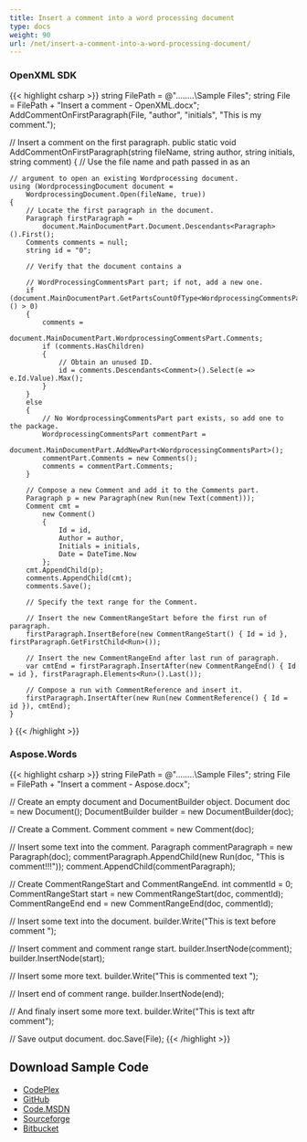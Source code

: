 ```yaml
---
title: Insert a comment into a word processing document
type: docs
weight: 90
url: /net/insert-a-comment-into-a-word-processing-document/
---
```


### **OpenXML SDK**
{{< highlight csharp >}}
string FilePath = @"..\..\..\..\Sample Files\";
string File = FilePath + "Insert a comment - OpenXML.docx";
AddCommentOnFirstParagraph(File,
    "author", "initials", "This is my comment.");

// Insert a comment on the first paragraph.
public static void AddCommentOnFirstParagraph(string fileName,
    string author, string initials, string comment)
{
    // Use the file name and path passed in as an
 
    // argument to open an existing Wordprocessing document. 
    using (WordprocessingDocument document =
        WordprocessingDocument.Open(fileName, true))
    {
        // Locate the first paragraph in the document.
        Paragraph firstParagraph =
            document.MainDocumentPart.Document.Descendants<Paragraph>().First();
        Comments comments = null;
        string id = "0";

        // Verify that the document contains a
 
        // WordProcessingCommentsPart part; if not, add a new one.
        if (document.MainDocumentPart.GetPartsCountOfType<WordprocessingCommentsPart>() > 0)
        {
            comments =
                document.MainDocumentPart.WordprocessingCommentsPart.Comments;
            if (comments.HasChildren)
            {
                // Obtain an unused ID.
                id = comments.Descendants<Comment>().Select(e => e.Id.Value).Max();
            }
        }
        else
        {
            // No WordprocessingCommentsPart part exists, so add one to the package.
            WordprocessingCommentsPart commentPart =
                document.MainDocumentPart.AddNewPart<WordprocessingCommentsPart>();
            commentPart.Comments = new Comments();
            comments = commentPart.Comments;
        }

        // Compose a new Comment and add it to the Comments part.
        Paragraph p = new Paragraph(new Run(new Text(comment)));
        Comment cmt =
            new Comment()
            {
                Id = id,
                Author = author,
                Initials = initials,
                Date = DateTime.Now
            };
        cmt.AppendChild(p);
        comments.AppendChild(cmt);
        comments.Save();

        // Specify the text range for the Comment.
 
        // Insert the new CommentRangeStart before the first run of paragraph.
        firstParagraph.InsertBefore(new CommentRangeStart() { Id = id }, firstParagraph.GetFirstChild<Run>());

        // Insert the new CommentRangeEnd after last run of paragraph.
        var cmtEnd = firstParagraph.InsertAfter(new CommentRangeEnd() { Id = id }, firstParagraph.Elements<Run>().Last());

        // Compose a run with CommentReference and insert it.
        firstParagraph.InsertAfter(new Run(new CommentReference() { Id = id }), cmtEnd);
    }
}
{{< /highlight >}}
### **Aspose.Words**
{{< highlight csharp >}}
string FilePath = @"..\..\..\..\Sample Files\";
string File = FilePath + "Insert a comment - Aspose.docx";

// Create an empty document and DocumentBuilder object.
Document doc = new Document();
DocumentBuilder builder = new DocumentBuilder(doc);

// Create a Comment.
Comment comment = new Comment(doc);

// Insert some text into the comment.
Paragraph commentParagraph = new Paragraph(doc);
commentParagraph.AppendChild(new Run(doc, "This is comment!!!"));
comment.AppendChild(commentParagraph);

// Create CommentRangeStart and CommentRangeEnd.
int commentId = 0;
CommentRangeStart start = new CommentRangeStart(doc, commentId);
CommentRangeEnd end = new CommentRangeEnd(doc, commentId);

// Insert some text into the document.
builder.Write("This is text before comment ");

// Insert comment and comment range start.
builder.InsertNode(comment);
builder.InsertNode(start);

// Insert some more text.
builder.Write("This is commented text ");

// Insert end of comment range.
builder.InsertNode(end);

// And finaly insert some more text.
builder.Write("This is text aftr comment");

// Save output document.
doc.Save(File);
{{< /highlight >}}
## **Download Sample Code**
- [CodePlex](https://asposewordsopenxml.codeplex.com/releases/view/620544)
- [GitHub](https://github.com/aspose-words/Aspose.Words-for-.NET/releases/tag/AsposeWordsVsOpenXMLv1.2)
- [Code.MSDN](https://code.msdn.microsoft.com/Code-Comparison-of-Common-4ffff4d7#content)
- [Sourceforge](https://sourceforge.net/projects/asposeopenxml/files/Aspose.Words%20Vs%20OpenXML/Insert%20a%20comment%20into%20a%20word%20processing%20document%20\(Aspose.Words\).zip/download)
- [Bitbucket](https://bitbucket.org/asposemarketplace/aspose-for-openxml/wiki/Insert%20a%20comment%20into%20a%20word%20processing%20document)
